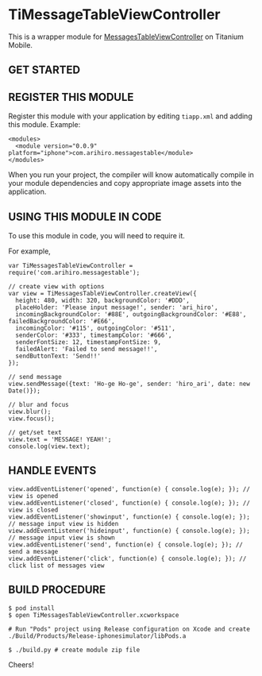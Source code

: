 TiMessageTableViewController
============================

This is a wrapper module for [MessagesTableViewController](https://github.com/jessesquires/MessagesTableViewController) on Titanium Mobile.

GET STARTED
------------

REGISTER THIS MODULE
---------------------

Register this module with your application by editing `tiapp.xml` and adding this module.
Example:

```
<modules>
  <module version="0.0.9" platform="iphone">com.arihiro.messagestable</module>
</modules>
```

When you run your project, the compiler will know automatically compile in your module
dependencies and copy appropriate image assets into the application.

USING THIS MODULE IN CODE
-------------------------

To use this module in code, you will need to require it.

For example,

```
var TiMessagesTableViewController = require('com.arihiro.messagestable');

// create view with options
var view = TiMessagesTableViewController.createView({
  height: 480, width: 320, backgroundColor: '#DDD',
  placeHolder: 'Please input message!', sender: 'ari_hiro',
  incomingBackgroundColor: '#88E', outgoingBackgroundColor: '#E88', failedBackgroundColor: '#E66',
  incomingColor: '#115', outgoingColor: '#511',
  senderColor: '#333', timestampColor: '#666',
  senderFontSize: 12, timestampFontSize: 9,
  failedAlert: 'Failed to send message!!',
  sendButtonText: 'Send!!'
});

// send message
view.sendMessage({text: 'Ho-ge Ho-ge', sender: 'hiro_ari', date: new Date()});

// blur and focus
view.blur();
view.focus();

// get/set text
view.text = 'MESSAGE! YEAH!';
console.log(view.text);
```

HANDLE EVENTS
-------------

```
view.addEventListener('opened', function(e) { console.log(e); }); // view is opened
view.addEventListener('closed', function(e) { console.log(e); }); // view is closed
view.addEventListener('showinput', function(e) { console.log(e); }); // message input view is hidden
view.addEventListener('hideinput', function(e) { console.log(e); }); // message input view is shown
view.addEventListener('send', function(e) { console.log(e); }); // send a message
view.addEventListener('click', function(e) { console.log(e); }); // click list of messages view
```

BUILD PROCEDURE
---------------

```
$ pod install
$ open TiMessagesTableViewController.xcworkspace

# Run "Pods" project using Release configuration on Xcode and create ./Build/Products/Release-iphonesimulator/libPods.a

$ ./build.py # create module zip file
```

Cheers!
